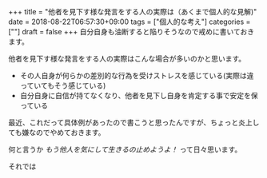 +++
title = "他者を見下す様な発言をする人の実際は（あくまで個人的な見解)"
date = 2018-08-22T06:57:30+09:00
tags = ["個人的な考え"]
categories = [""]
draft = false
+++
自分自身も油断すると陥りそうなので戒めに書いておきます。

他者を見下す様な発言をする人の実際はこんな場合が多いのかと思います。

- その人自身が何らかの差別的な行為を受けストレスを感じている(実際は違っていてもそう感じている)
- 自分自身に自信が持てなくなり、他者を見下し自身を肯定する事で安定を保っている


最近、これだって具体例があったので書こうと思ったんですが、ちょっと炎上しても嫌なのでやめておきます。

何と言うか _もう他人を気にして生きるの止めようよ！_ って日々思います。

それでは